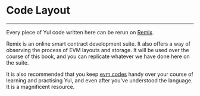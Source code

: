 # Code Layout

---

Every piece of Yul code written here can be rerun on [Remix](https://remix.ethereum.org/).

Remix is an online smart contract development suite. It also offers a way of observing the process of EVM layouts and storage. It will be used over the course of this book, and you can replicate whatever we have done here on the suite.

It is also recommended that you keep [evm.codes](https://evm.codes) handy over your course of learning and practising Yul, and even after you've understood the language. It is a magnificent resource.